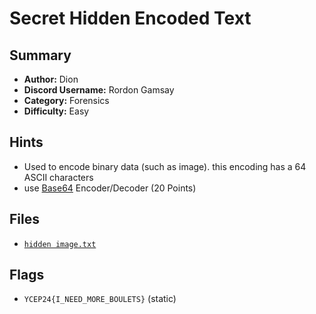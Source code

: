# Secret Hidden Encoded Text

## Summary
- **Author:** Dion
- **Discord Username:** Rordon Gamsay
- **Category:** Forensics
- **Difficulty:** Easy

## Hints
- Used to encode binary data (such as image). this encoding has a 64 ASCII characters
- use [Base64](https://www.base64decode.org/) Encoder/Decoder (20 Points)

## Files
- [`hidden image.txt`](dist/hidden_image.txt)

## Flags
- `YCEP24{I_NEED_MORE_BOULETS}` (static)
